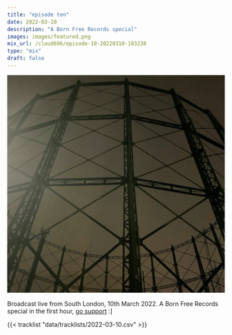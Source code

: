 ```yaml
---
title: "episode ten"
date: 2022-03-10
description: "A Born Free Records special"
images: images/featured.png
mix_url: /cloud696/episode-10-20220310-183238
type: "mix"
draft: false
---
```


![artwork](images/featured.png)

Broadcast live from South London, 10th March 2022. A Born Free Records special in the first hour, [go support](http://bornfreerecords.org/) :]

{{< tracklist "data/tracklists/2022-03-10.csv" >}}
